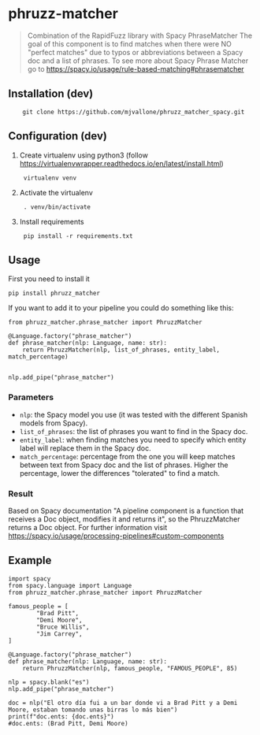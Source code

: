 # phruzz-matcher
> Combination of the RapidFuzz library with Spacy PhraseMatcher
> The goal of this component is to find matches when there were NO \"perfect matches\" due to typos or abbreviations between a Spacy doc and a list of phrases.
> To see more about Spacy Phrase Matcher go to https://spacy.io/usage/rule-based-matching#phrasematcher

## Installation (dev)

        git clone https://github.com/mjvallone/phruzz_matcher_spacy.git

## Configuration (dev)

1. Create virtualenv using python3 (follow https://virtualenvwrapper.readthedocs.io/en/latest/install.html)

        virtualenv venv

2. Activate the virtualenv

        . venv/bin/activate

3. Install requirements

        pip install -r requirements.txt

## Usage

First you need to install it

`pip install phruzz_matcher`


If you want to add it to your pipeline you could do something like this:

```
from phruzz_matcher.phrase_matcher import PhruzzMatcher

@Language.factory("phrase_matcher")
def phrase_matcher(nlp: Language, name: str):
    return PhruzzMatcher(nlp, list_of_phrases, entity_label, match_percentage)


nlp.add_pipe("phrase_matcher")
```

### Parameters
- `nlp`: the Spacy model you use (it was tested with the different Spanish models from Spacy).
- `list_of_phrases`: the list of phrases you want to find in the Spacy doc.
- `entity_label`: when finding matches you need to specify which entity label will replace them in the Spacy doc.
- `match_percentage`: percentage from the one you will keep matches between text from Spacy doc and the list of phrases. Higher the percentage, lower the differences "tolerated" to find a match.

### Result
Based on Spacy documentation "A pipeline component is a function that receives a Doc object, modifies it and returns it", so the PhruzzMatcher returns a Doc object.
For further information visit https://spacy.io/usage/processing-pipelines#custom-components

## Example
```
import spacy
from spacy.language import Language
from phruzz_matcher.phrase_matcher import PhruzzMatcher

famous_people = [
        "Brad Pitt",
        "Demi Moore",
        "Bruce Willis",
        "Jim Carrey",
]

@Language.factory("phrase_matcher")
def phrase_matcher(nlp: Language, name: str):
    return PhruzzMatcher(nlp, famous_people, "FAMOUS_PEOPLE", 85)

nlp = spacy.blank("es")
nlp.add_pipe("phrase_matcher")

doc = nlp("El otro día fui a un bar donde vi a Brad Pitt y a Demi Moore, estaban tomando unas birras lo más bien")
print(f"doc.ents: {doc.ents}")
#doc.ents: (Brad Pitt, Demi Moore)
```